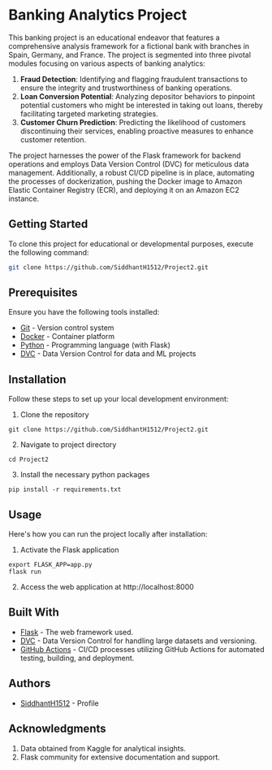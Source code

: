 # Banking Analytics Project

This banking project is an educational endeavor that features a comprehensive analysis framework for a fictional bank with branches in Spain, Germany, and France. The project is segmented into three pivotal modules focusing on various aspects of banking analytics:

1. **Fraud Detection**: Identifying and flagging fraudulent transactions to ensure the integrity and trustworthiness of banking operations.
2. **Loan Conversion Potential**: Analyzing depositor behaviors to pinpoint potential customers who might be interested in taking out loans, thereby facilitating targeted marketing strategies.
3. **Customer Churn Prediction**: Predicting the likelihood of customers discontinuing their services, enabling proactive measures to enhance customer retention.

The project harnesses the power of the Flask framework for backend operations and employs Data Version Control (DVC) for meticulous data management. Additionally, a robust CI/CD pipeline is in place, automating the processes of dockerization, pushing the Docker image to Amazon Elastic Container Registry (ECR), and deploying it on an Amazon EC2 instance.

## Getting Started

To clone this project for educational or developmental purposes, execute the following command:

```bash
git clone https://github.com/SiddhantH1512/Project2.git
```

## Prerequisites

Ensure you have the following tools installed:

- [Git](https://git-scm.com/downloads) - Version control system
- [Docker](https://docs.docker.com/get-docker/) - Container platform
- [Python](https://www.python.org/downloads/) - Programming language (with Flask)
- [DVC](https://dvc.org/) - Data Version Control for data and ML projects


## Installation
Follow these steps to set up your local development environment:
1. Clone the repository
```
git clone https://github.com/SiddhantH1512/Project2.git
```
2. Navigate to project directory
```
cd Project2
```
3. Install the necessary python packages
```
pip install -r requirements.txt
```

## Usage
Here's how you can run the project locally after installation:
1. Activate the Flask application
```
export FLASK_APP=app.py
flask run
```
2. Access the web application at http://localhost:8000


## Built With

- [Flask](https://flask.palletsprojects.com/en/2.0.x/) - The web framework used.
- [DVC](https://dvc.org/) - Data Version Control for handling large datasets and versioning.
- [GitHub Actions](https://github.com/features/actions) - CI/CD processes utilizing GitHub Actions for automated testing, building, and deployment.

## Authors

- [SiddhantH1512](https://github.com/SiddhantH1512) - Profile


## Acknowledgments
1. Data obtained from Kaggle for analytical insights.
2. Flask community for extensive documentation and support.


